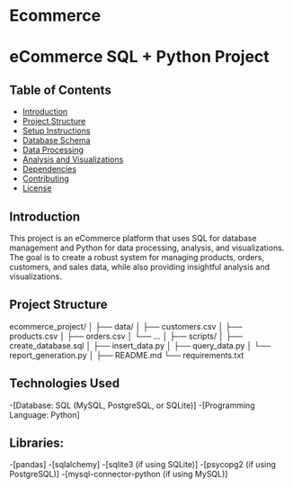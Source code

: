 # Ecommerce
# eCommerce SQL + Python Project

## Table of Contents
- [Introduction](#introduction)
- [Project Structure](#project-structure)
- [Setup Instructions](#setup-instructions)
- [Database Schema](#database-schema)
- [Data Processing](#data-processing)
- [Analysis and Visualizations](#analysis-and-visualizations)
- [Dependencies](#dependencies)
- [Contributing](#contributing)
- [License](#license)

## Introduction
This project is an eCommerce platform that uses SQL for database management and Python for data processing, analysis, and visualizations. The goal is to create a robust system for managing products, orders, customers, and sales data, while also providing insightful analysis and visualizations.

## Project Structure
ecommerce_project/
│
├── data/
│   ├── customers.csv
│   ├── products.csv
│   ├── orders.csv
│   └── ...
│
├── scripts/
│   ├── create_database.sql
│   ├── insert_data.py
│   ├── query_data.py
│   └── report_generation.py
│
├── README.md
└── requirements.txt
## Technologies Used
-[Database: SQL (MySQL, PostgreSQL, or SQLite)]
-[Programming Language: Python]
## Libraries:
-[pandas]
-[sqlalchemy]
-[sqlite3 (if using SQLite)]
-[psycopg2 (if using PostgreSQL)]
-[mysql-connector-python (if using MySQL)]
